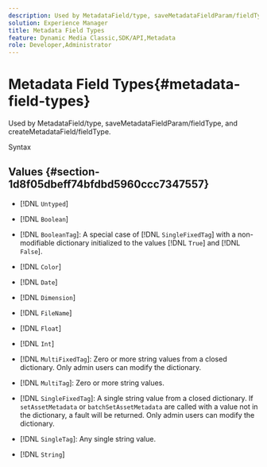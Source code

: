 ```yaml
---
description: Used by MetadataField/type, saveMetadataFieldParam/fieldType, and createMetadataField/fieldType.
solution: Experience Manager
title: Metadata Field Types
feature: Dynamic Media Classic,SDK/API,Metadata
role: Developer,Administrator
---
```


# Metadata Field Types{#metadata-field-types}

Used by MetadataField/type, saveMetadataFieldParam/fieldType, and createMetadataField/fieldType.

 Syntax 

## Values {#section-1d8f05dbeff74bfdbd5960ccc7347557}

* [!DNL `Untyped`] 
* [!DNL `Boolean`] 
* [!DNL `BooleanTag`]: A special case of [!DNL `SingleFixedTag`] with a non-modifiable dictionary initialized to the values [!DNL `True`] and [!DNL `False`]. 

* [!DNL `Color`] 
* [!DNL `Date`] 
* [!DNL `Dimension`] 
* [!DNL `FileName`] 
* [!DNL `Float`] 
* [!DNL `Int`] 
* [!DNL `MultiFixedTag`]: Zero or more string values from a closed dictionary. Only admin users can modify the dictionary. 
* [!DNL `MultiTag`]: Zero or more string values. 
* [!DNL `SingleFixedTag`]: A single string value from a closed dictionary. If `setAssetMetadata` or `batchSetAssetMetadata` are called with a value not in the dictionary, a fault will be returned. Only admin users can modify the dictionary. 

* [!DNL `SingleTag`]: Any single string value. 
* [!DNL `String`]

